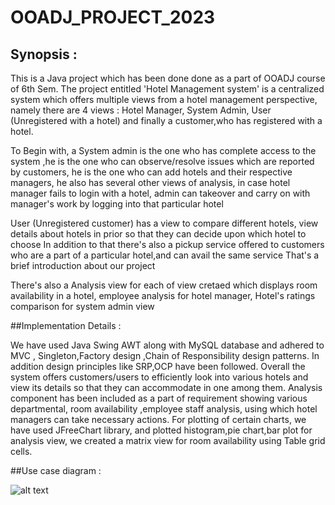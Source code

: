 # OOADJ_PROJECT_2023

## Synopsis :

This is a Java project which has been done done as a part of OOADJ course of 6th Sem. The project entitled 'Hotel Management system' is a centralized system which offers multiple views from a hotel management perspective, namely there are 4 views : Hotel Manager, System Admin, User (Unregistered with a hotel) and finally a customer,who has registered with a hotel.

To Begin with, a System admin is the one who has complete access to the system ,he is the one who can observe/resolve issues which are reported by customers, he is the one who can add hotels and their respective managers, he also has several other views of analysis, in case hotel manager fails to login with a hotel, admin can takeover and carry on with manager's work by logging into that particular hotel

User (Unregistered customer) has a view to compare different hotels, view details about hotels in prior so that they can decide upon which hotel to choose
In addition to that there's also a pickup service offered to customers who are a part of a particular hotel,and can avail the same service
That's a brief introduction about our project

There's also a Analysis view for each of view cretaed which displays room availability in a hotel, employee analysis for hotel manager, Hotel's ratings comparison for system admin view

##Implementation Details :

We have used Java Swing AWT along with MySQL database and adhered to MVC , Singleton,Factory design ,Chain of Responsibility design patterns. In addition design principles like SRP,OCP have been followed. Overall the system offers customers/users to efficiently look into various hotels and view its details so that they can accommodate in one among them. Analysis component has been included as a part of requirement showing various departmental, room availability ,employee staff analysis, using which hotel managers can take necessary actions.
For plotting of certain charts, we have used JFreeChart library, and plotted histogram,pie chart,bar plot for analysis view, we created a matrix view for room availability using Table grid cells.

##Use case diagram : 

![alt text]([http://](https://ibb.co/3SRBy1C))
